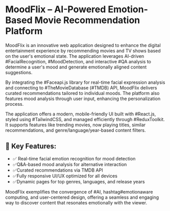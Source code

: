  # MoodFlix – AI-Powered Emotion-Based Movie Recommendation Platform

MoodFlix is an innovative web application designed to enhance the digital entertainment experience by recommending movies and TV shows based on the user's emotional state. The application leverages AI-driven #FacialRecognition, #MoodDetection, and interactive #QA analysis to determine a user's mood and generate emotionally aligned content suggestions.

By integrating the #Faceapi.js library for real-time facial expression analysis and connecting to #TheMovieDatabase (#TMDB) API, MoodFlix delivers curated recommendations tailored to individual moods. The platform also features mood analysis through user input, enhancing the personalization process.

The application offers a modern, mobile-friendly UI built with #React.js, styled using #TailwindCSS, and managed efficiently through #ReduxToolkit. It supports features like trending movies, now playing titles, similar recommendations, and genre/language/year-based content filters.

## 🚀 Key Features:
- ✅ Real-time facial emotion recognition for mood detection
- ✅Q&A-based mood analysis for alternative interaction
- ✅Curated recommendations via TMDB API
- ✅Fully responsive UI/UX optimized for all devices
- ✅Dynamic pages for top genres, languages, and release years

MoodFlix exemplifies the convergence of #AI, hashtag#emotionaware computing, and user-centered design, offering a seamless and engaging way to discover content that resonates emotionally with the viewer.
